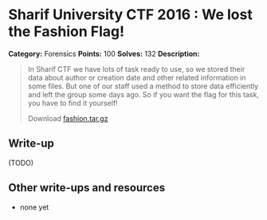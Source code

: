 # Sharif University CTF 2016 : We lost the Fashion Flag!

**Category:** Forensics
**Points:** 100
**Solves:** 132
**Description:**

> In Sharif CTF we have lots of task ready to use, so we stored their data about author or creation date and other related information in some files. But one of our staff used a method to store data efficiently and left the group some days ago. So if you want the flag for this task, you have to find it yourself!
> 
> Download [fashion.tar.gz](./fashion.tar.gz)


## Write-up

(TODO)

## Other write-ups and resources

* none yet

